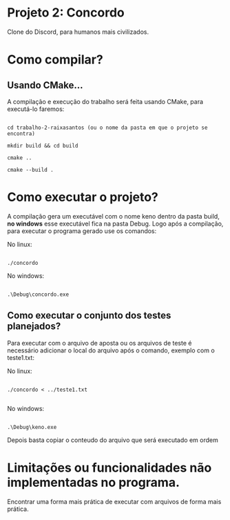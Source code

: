 # Projeto 2: Concordo

Clone do Discord, para humanos mais civilizados.

# Como compilar?

## Usando CMake...
A compilação e execução do trabalho será feita usando CMake, para executá-lo faremos:

  

```

cd trabalho-2-raixasantos (ou o nome da pasta em que o projeto se encontra)

mkdir build && cd build

cmake ..

cmake --build .

```

  

# Como executar o projeto?

A compilação gera um executável com o nome keno dentro da pasta build, __no windows__ esse executável fica na pasta Debug. Logo após a compilação, para executar o programa gerado use os comandos:

  

No linux:

```

./concordo

```

No windows:

```

.\Debug\concordo.exe

```

  

## Como executar o conjunto dos testes planejados?

Para executar com o arquivo de aposta ou os arquivos de teste é necessário adicionar o local do arquivo após o comando, exemplo com o teste1.txt:

  

No linux:

```

./concordo < ../teste1.txt


```

No windows:

```

.\Debug\keno.exe

```
Depois basta copiar o conteudo do arquivo que será executado em ordem

  

# Limitações ou funcionalidades não implementadas no programa.
Encontrar uma forma mais prática de executar com arquivos de forma mais prática.